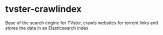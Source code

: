 # tvster-crawlindex
Base of the search engine for TVster, crawls websites for torrent links and stores the data in an Elasticsearch index
